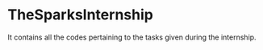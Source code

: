 # TheSparksInternship
It contains all the codes pertaining to the tasks given during the internship.
